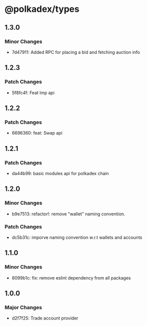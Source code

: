 # @polkadex/types

## 1.3.0

### Minor Changes

- 7d47911: Added RPC for placing a bid and fetching auction info

## 1.2.3

### Patch Changes

- 5f8fc4f: Feat lmp api

## 1.2.2

### Patch Changes

- 6696360: feat: Swap api

## 1.2.1

### Patch Changes

- da44b99: basic modules api for polkadex chain

## 1.2.0

### Minor Changes

- b9e7513: refactor!: remove "wallet" naming convention.

### Patch Changes

- dc5b31c: imporve naming convention w.r.t wallets and accounts

## 1.1.0

### Minor Changes

- 8099b1c: fix: remove eslint dependency from all packages

## 1.0.0

### Major Changes

- d2f7f25: Trade account provider

